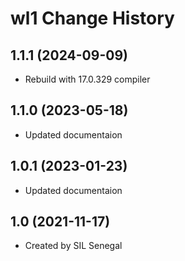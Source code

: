 wl1 Change History
====================

1.1.1 (2024-09-09)
----------------
* Rebuild with 17.0.329 compiler

1.1.0 (2023-05-18)
----------------
* Updated documentaion

1.0.1 (2023-01-23)
----------------
* Updated documentaion

1.0 (2021-11-17)
----------------
* Created by SIL Senegal
